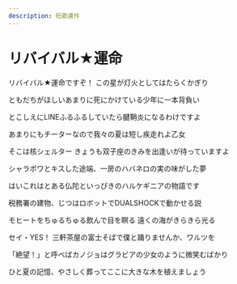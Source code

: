 ```yaml
---
description: 短歌連作
---
```


# リバイバル★運命

リバイバル★運命ですぞ！ この星が灯火としてはたらくかぎり

ともだちがほしいあまりに死にかけている少年に一本背負い

とこしえにLINEふるふるしていたら腱鞘炎になるわけですよ

あまりにもチーターなので我々の夏は短し疾走れよ乙女

そこは核シェルター きょうも双子座のきみを出逢いが待っていますよ

シャラポワとキスした途端、一房のハバネロの実の味がした夢

はいこれはとある仏陀といっぴきのハルケギニアの物語です

税務署の建物、じつはロボットでDUALSHOCKで動かせる説

モヒートをちゅるちゅる飲んで目を瞑る 遠くの海がきらきら光る

セイ・YES！ 三軒茶屋の富士そばで僕と踊りませんか、ワルツを

「絶望！」と呼べばカノジョはグラビアの少女のように微笑むばかり

ひと夏の記憶、やさしく葬ってここに大きな木を植えましょう

